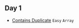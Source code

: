 ## Day 1

- [Contains Duplicate]( https://leetcode.com/problems/contains-duplicate/)  `Easy` `Array`

